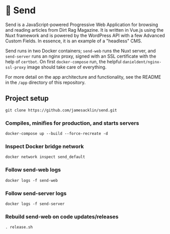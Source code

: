 # 🤙 Send

Send is a JavaScript-powered Progressive Web Application for browsing and reading articles from Dirt Rag Magazine. It is written in Vue.js using the Nuxt framework and is powered by the WordPress API with a few Advanced Custom Fields. In essence, it is an example of a "headless" CMS.

Send runs in two Docker containers; `send-web` runs the Nuxt server, and `send-server` runs an nginx proxy, signed with an SSL certificate with the help of `certbot`. On first `docker-compose` run, the helpful `danieldent/nginx-ssl-proxy` image should take care of everything.

For more detail on the app architecture and functionality, see the README in the `/app` directory of this repository.

## Project setup
```
git clone https://github.com/jamesacklin/send.git
```

### Compiles, minifies for production, and starts servers
```
docker-compose up --build --force-recreate -d
```

### Inspect Docker bridge network
```
docker network inspect send_default
```

### Follow send-web logs
```
docker logs -f send-web
```

### Follow send-server logs
```
docker logs -f send-server
```

### Rebuild send-web on code updates/releases
```
. release.sh
```
